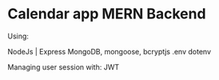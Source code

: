 # Calendar app MERN Backend

Using: 

NodeJs | Express
MongoDB, mongoose, bcryptjs
.env dotenv

Managing user session with:
JWT

